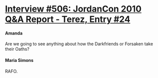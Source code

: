 # [Interview #506: JordanCon 2010 Q&A Report - Terez, Entry #24](https://www.theoryland.com/intvmain.php?i=506#24)

#### Amanda

Are we going to see anything about how the Darkfriends or Forsaken take their Oaths?

#### Maria Simons

RAFO.

